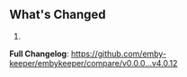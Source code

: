 ## What's Changed

1.

**Full Changelog**: https://github.com/emby-keeper/embykeeper/compare/v0.0.0...v4.0.12
